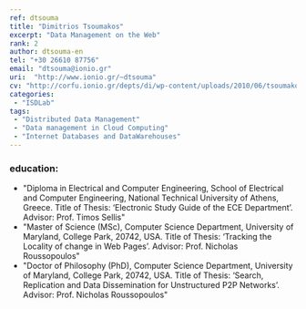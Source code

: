 ```yaml
---
ref: dtsouma
title: "Dimitrios Tsoumakos"
excerpt: "Data Management on the Web"
rank: 2
author: dtsouma-en
tel: "+30 26610 87756"
email: "dtsouma@ionio.gr"
uri:  "http://www.ionio.gr/~dtsouma"
cv: "http://corfu.ionio.gr/depts/di/wp-content/uploads/2010/06/tsoumakos_cv_gr_2011.pdf"
categories:
 - "ISDLab"
tags:
 - "Distributed Data Management"
 - "Data management in Cloud Computing"
 - "Internet Databases and DataWarehouses"
---
```


### education:
  - "Diploma in Electrical and Computer Engineering, School of Electrical and Computer Engineering, National Technical University of Athens, Greece. Title of Thesis: ‘Electronic Study Guide of the ECE Department’. Advisor: Prof. Timos Sellis"
  - "Master of Science (MSc), Computer Science Department, University of Maryland, College Park, 20742, USA. Title of Thesis: ‘Tracking the Locality of change in Web Pages’. Advisor: Prof. Nicholas Roussopoulos"
  - "Doctor of Philosophy (PhD), Computer Science Department, University of Maryland, College Park, 20742, USA. Title of Thesis: ‘Search, Replication and Data Dissemination for Unstructured P2P Networks’. Advisor: Prof. Nicholas Roussopoulos"
